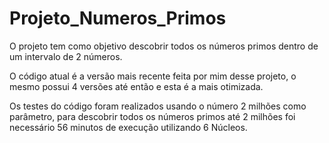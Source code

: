 # Projeto_Numeros_Primos
O projeto tem como objetivo descobrir todos os números primos dentro de um intervalo de 2 números.

O código atual é a versão mais recente feita por mim desse projeto, o mesmo possui 4 versões até então e esta é a mais otimizada.

Os testes do código foram realizados usando o número 2 milhões como parâmetro, para descobrir todos os números primos até 2 milhões foi necessário 56 minutos de execução utilizando 6 Núcleos.
